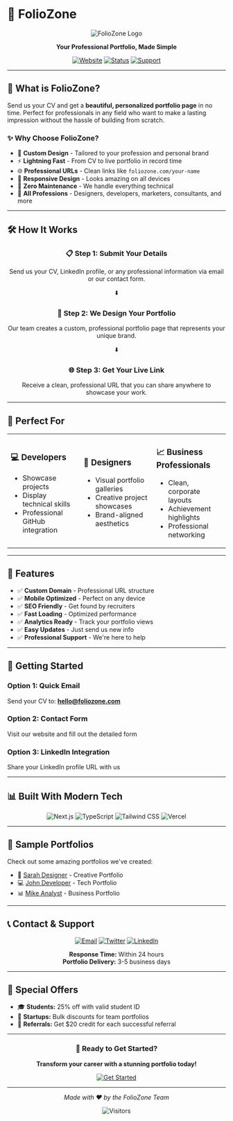 # 🌟 FolioZone

<div align="center">
  
![FolioZone Logo](https://via.placeholder.com/400x100/6366F1/FFFFFF?text=FolioZone)

**Your Professional Portfolio, Made Simple**

[![Website](https://img.shields.io/badge/Website-foliozone.com-6366F1?style=for-the-badge)]([https://foliozone.com](https://foliozone.github.io/FolioZone))
[![Status](https://img.shields.io/badge/Status-Live-success?style=for-the-badge)]()
[![Support](https://img.shields.io/badge/Support-24/7-blue?style=for-the-badge)]()

</div>

---

## 🚀 What is FolioZone?

Send us your CV and get a **beautiful, personalized portfolio page** in no time. Perfect for professionals in any field who want to make a lasting impression without the hassle of building from scratch.

### ✨ Why Choose FolioZone?

- 🎨 **Custom Design** - Tailored to your profession and personal brand
- ⚡ **Lightning Fast** - From CV to live portfolio in record time
- 🌐 **Professional URLs** - Clean links like `foliozone.com/your-name`
- 📱 **Responsive Design** - Looks amazing on all devices
- 🔧 **Zero Maintenance** - We handle everything technical
- 💼 **All Professions** - Designers, developers, marketers, consultants, and more

---

## 🛠️ How It Works

<div align="center">

### 📋 Step 1: Submit Your Details
Send us your CV, LinkedIn profile, or any professional information via email or our contact form.

⬇️

### 🎨 Step 2: We Design Your Portfolio  
Our team creates a custom, professional portfolio page that represents your unique brand.

⬇️

### 🌐 Step 3: Get Your Live Link
Receive a clean, professional URL that you can share anywhere to showcase your work.

</div>

---

## 🎯 Perfect For

<table>
<tr>
<td width="33%">

### 💻 **Developers**
- Showcase projects
- Display technical skills
- Professional GitHub integration

</td>
<td width="33%">

### 🎨 **Designers** 
- Visual portfolio galleries
- Creative project showcases
- Brand-aligned aesthetics

</td>
<td width="33%">

### 📈 **Business Professionals**
- Clean, corporate layouts
- Achievement highlights
- Professional networking

</td>
</tr>
</table>

---

## 🌟 Features

- ✅ **Custom Domain** - Professional URL structure
- ✅ **Mobile Optimized** - Perfect on any device
- ✅ **SEO Friendly** - Get found by recruiters
- ✅ **Fast Loading** - Optimized performance
- ✅ **Analytics Ready** - Track your portfolio views
- ✅ **Easy Updates** - Just send us new info
- ✅ **Professional Support** - We're here to help

---

## 🚀 Getting Started

### Option 1: Quick Email
Send your CV to: **hello@foliozone.com**

### Option 2: Contact Form
Visit our website and fill out the detailed form

### Option 3: LinkedIn Integration  
Share your LinkedIn profile URL with us

---

## 📊 Built With Modern Tech

<div align="center">

![Next.js](https://img.shields.io/badge/Next.js-000000?style=for-the-badge&logo=next.js&logoColor=white)
![TypeScript](https://img.shields.io/badge/TypeScript-007ACC?style=for-the-badge&logo=typescript&logoColor=white)
![Tailwind CSS](https://img.shields.io/badge/Tailwind_CSS-38B2AC?style=for-the-badge&logo=tailwind-css&logoColor=white)
![Vercel](https://img.shields.io/badge/Vercel-000000?style=for-the-badge&logo=vercel&logoColor=white)

</div>

---

## 💼 Sample Portfolios

Check out some amazing portfolios we've created:

- 🎨 [Sarah Designer](https://foliozone.com/sarah-designer) - Creative Portfolio
- 💻 [John Developer](https://foliozone.com/john-developer) - Tech Portfolio  
- 📊 [Mike Analyst](https://foliozone.com/mike-analyst) - Business Portfolio

---

## 📞 Contact & Support

<div align="center">

[![Email](https://img.shields.io/badge/Email-hello@foliozone.com-D14836?style=for-the-badge&logo=gmail&logoColor=white)](mailto:hello@foliozone.com)
[![Twitter](https://img.shields.io/badge/Twitter-@FolioZone-1DA1F2?style=for-the-badge&logo=twitter&logoColor=white)](https://twitter.com/foliozone)
[![LinkedIn](https://img.shields.io/badge/LinkedIn-FolioZone-0077B5?style=for-the-badge&logo=linkedin&logoColor=white)](https://linkedin.com/company/foliozone)

**Response Time:** Within 24 hours  
**Portfolio Delivery:** 3-5 business days

</div>

---

## 🎉 Special Offers

- 🎓 **Students:** 25% off with valid student ID
- 🚀 **Startups:** Bulk discounts for team portfolios
- 🔄 **Referrals:** Get $20 credit for each successful referral

---

<div align="center">

### 🌟 Ready to Get Started?

**Transform your career with a stunning portfolio today!**

[![Get Started](https://img.shields.io/badge/Get_Started_Now-6366F1?style=for-the-badge&logo=rocket&logoColor=white)](https://foliozone.com/get-started)

---

*Made with ❤️ by the FolioZone Team*

![Visitors](https://komarev.com/ghpvc/?username=FolioZone&color=6366f1&style=flat-square&label=Repository+Views)

</div>
